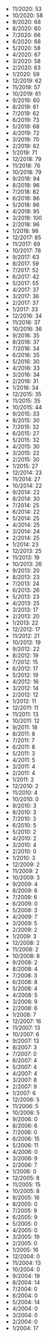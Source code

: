 *  11/2020: 53
*  10/2020: 58
*  9/2020: 68
*  8/2020: 60
*  7/2020: 66
*  6/2020: 68
*  5/2020: 58
*  4/2020: 67
*  3/2020: 58
*  2/2020: 63
*  1/2020: 59
*  12/2019: 62
*  11/2019: 57
*  10/2019: 61
*  9/2019: 60
*  8/2019: 61
*  7/2019: 62
*  6/2019: 73
*  5/2019: 68
*  4/2019: 72
*  3/2019: 70
*  2/2019: 62
*  1/2019: 71
*  12/2018: 79
*  11/2018: 76
*  10/2018: 79
*  9/2018: 94
*  8/2018: 96
*  7/2018: 82
*  6/2018: 86
*  5/2018: 86
*  4/2018: 95
*  3/2018: 100
*  2/2018: 96
*  1/2018: 98
*  12/2017: 85
*  11/2017: 69
*  10/2017: 78
*  9/2017: 63
*  8/2017: 59
*  7/2017: 52
*  6/2017: 42
*  5/2017: 55
*  4/2017: 37
*  3/2017: 36
*  2/2017: 37
*  1/2017: 33
*  12/2016: 34
*  11/2016: 37
*  10/2016: 36
*  9/2016: 35
*  8/2016: 37
*  7/2016: 34
*  6/2016: 35
*  5/2016: 30
*  4/2016: 33
*  3/2016: 34
*  2/2016: 31
*  1/2016: 34
*  12/2015: 35
*  11/2015: 35
*  10/2015: 44
*  9/2015: 33
*  8/2015: 30
*  7/2015: 32
*  6/2015: 27
*  5/2015: 32
*  4/2015: 30
*  3/2015: 22
*  2/2015: 30
*  1/2015: 27
*  12/2014: 23
*  11/2014: 27
*  10/2014: 22
*  9/2014: 22
*  8/2014: 30
*  7/2014: 25
*  6/2014: 22
*  5/2014: 25
*  4/2014: 25
*  3/2014: 24
*  2/2014: 25
*  1/2014: 23
*  12/2013: 25
*  11/2013: 19
*  10/2013: 26
*  9/2013: 20
*  8/2013: 23
*  7/2013: 24
*  6/2013: 26
*  5/2013: 23
*  4/2013: 25
*  3/2013: 17
*  2/2013: 20
*  1/2013: 22
*  12/2012: 17
*  11/2012: 21
*  10/2012: 19
*  9/2012: 22
*  8/2012: 19
*  7/2012: 15
*  6/2012: 17
*  5/2012: 19
*  4/2012: 16
*  3/2012: 14
*  2/2012: 12
*  1/2012: 11
*  12/2011: 11
*  11/2011: 13
*  10/2011: 12
*  9/2011: 18
*  8/2011: 8
*  7/2011: 7
*  6/2011: 8
*  5/2011: 3
*  4/2011: 5
*  3/2011: 4
*  2/2011: 4
*  1/2011: 2
*  12/2010: 2
*  11/2010: 4
*  10/2010: 0
*  9/2010: 3
*  8/2010: 3
*  7/2010: 3
*  6/2010: 5
*  5/2010: 2
*  4/2010: 2
*  3/2010: 4
*  2/2010: 0
*  1/2010: 3
*  12/2009: 2
*  11/2009: 2
*  10/2009: 3
*  9/2009: 4
*  8/2009: 6
*  7/2009: 6
*  6/2009: 0
*  5/2009: 3
*  4/2009: 7
*  3/2009: 5
*  2/2009: 2
*  1/2009: 3
*  12/2008: 2
*  11/2008: 2
*  10/2008: 8
*  9/2008: 2
*  8/2008: 4
*  7/2008: 3
*  6/2008: 8
*  5/2008: 4
*  4/2008: 5
*  3/2008: 9
*  2/2008: 6
*  1/2008: 7
*  12/2007: 16
*  11/2007: 13
*  10/2007: 6
*  9/2007: 13
*  8/2007: 3
*  7/2007: 0
*  6/2007: 4
*  5/2007: 4
*  4/2007: 4
*  3/2007: 8
*  2/2007: 9
*  1/2007: 6
*  12/2006: 5
*  11/2006: 5
*  10/2006: 5
*  9/2006: 0
*  8/2006: 6
*  7/2006: 0
*  6/2006: 15
*  5/2006: 11
*  4/2006: 0
*  3/2006: 9
*  2/2006: 7
*  1/2006: 0
*  12/2005: 8
*  11/2005: 15
*  10/2005: 8
*  9/2005: 16
*  8/2005: 0
*  7/2005: 9
*  6/2005: 9
*  5/2005: 0
*  4/2005: 0
*  3/2005: 19
*  2/2005: 0
*  1/2005: 16
*  12/2004: 0
*  11/2004: 13
*  10/2004: 0
*  9/2004: 19
*  8/2004: 14
*  7/2004: 0
*  6/2004: 0
*  5/2004: 14
*  4/2004: 0
*  3/2004: 0
*  2/2004: 0
*  1/2004: 17